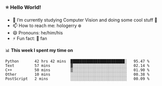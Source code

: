 ### ⭐️ Hello World!

<!--
**hologerry/hologerry** is a ✨ _special_ ✨ repository because its `README.md` (this file) appears on your GitHub profile.

Here are some ideas to get you started:

- 🔭 I’m currently working and studying on Computer Vision
- 🌱 I’m currently learning at Peking University
- 💬 Ask me about 
- 📫 How to reach me: E-mail
- 😄 Pronouns: he/his
- ⚡ Fun fact: Music is the Power
-->


- 🔭 I’m currently studying Computer Vision and doing some cool stuff 🤖
- 📫 How to reach me: hologerry :snowflake:
- 😄 Pronouns: he/him/his
- ⚡ Fun fact: 🍎 fan


📊 **This week I spent my time on**

<!--START_SECTION:waka-->
```text
Python       42 hrs 42 mins  ████████████████████████░   95.47 % 
Text         57 mins         ▓░░░░░░░░░░░░░░░░░░░░░░░░   02.14 % 
C++          50 mins         ▒░░░░░░░░░░░░░░░░░░░░░░░░   01.90 % 
Other        10 mins         ░░░░░░░░░░░░░░░░░░░░░░░░░   00.38 % 
PostScript   2 mins          ░░░░░░░░░░░░░░░░░░░░░░░░░   00.09 % 
```
<!--END_SECTION:waka-->
